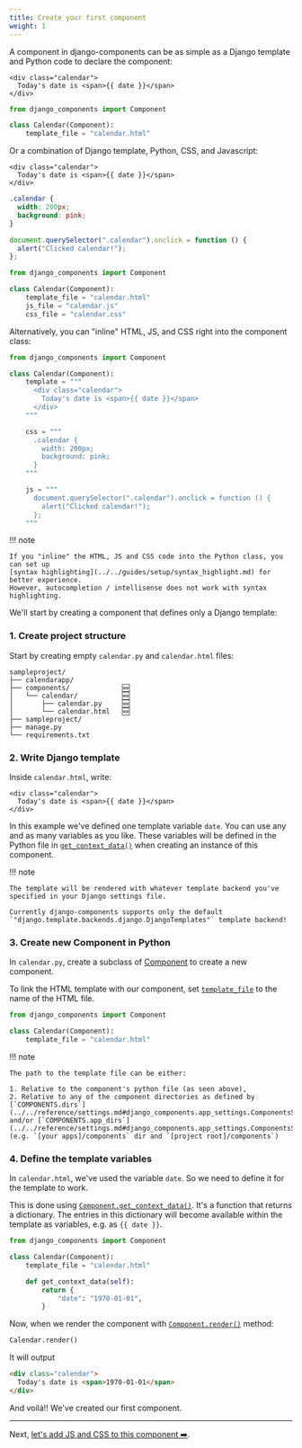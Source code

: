 ```yaml
---
title: Create your first component
weight: 1
---
```


A component in django-components can be as simple as a Django template and Python code to declare the component:

```htmldjango title="calendar.html"
<div class="calendar">
  Today's date is <span>{{ date }}</span>
</div>
```

```py title="calendar.py"
from django_components import Component

class Calendar(Component):
    template_file = "calendar.html"
```

Or a combination of Django template, Python, CSS, and Javascript:

```htmldjango title="calendar.html"
<div class="calendar">
  Today's date is <span>{{ date }}</span>
</div>
```

```css title="calendar.css"
.calendar {
  width: 200px;
  background: pink;
}
```

```js title="calendar.js"
document.querySelector(".calendar").onclick = function () {
  alert("Clicked calendar!");
};
```

```py title="calendar.py"
from django_components import Component

class Calendar(Component):
    template_file = "calendar.html"
    js_file = "calendar.js"
    css_file = "calendar.css"
```

Alternatively, you can "inline" HTML, JS, and CSS right into the component class:

```py
from django_components import Component

class Calendar(Component):
    template = """
      <div class="calendar">
        Today's date is <span>{{ date }}</span>
      </div>
    """

    css = """
      .calendar {
        width: 200px;
        background: pink;
      }
    """

    js = """
      document.querySelector(".calendar").onclick = function () {
        alert("Clicked calendar!");
      };
    """
```

!!! note

    If you "inline" the HTML, JS and CSS code into the Python class, you can set up
    [syntax highlighting](../../guides/setup/syntax_highlight.md) for better experience.
    However, autocompletion / intellisense does not work with syntax highlighting.

We'll start by creating a component that defines only a Django template:

### 1. Create project structure

Start by creating empty `calendar.py` and `calendar.html` files:

```
sampleproject/
├── calendarapp/
├── components/             🆕
│   └── calendar/           🆕
│       ├── calendar.py     🆕
│       └── calendar.html   🆕
├── sampleproject/
├── manage.py
└── requirements.txt
```

### 2. Write Django template

Inside `calendar.html`, write:

```htmldjango title="[project root]/components/calendar/calendar.html"
<div class="calendar">
  Today's date is <span>{{ date }}</span>
</div>
```

In this example we've defined one template variable `date`. You can use any and as many variables as you like. These variables will be
defined in the Python file in [`get_context_data()`](../../../reference/api#django_components.Component.get_context_data)
when creating an instance of this component.

!!! note

    The template will be rendered with whatever template backend you've specified in your Django settings file.

    Currently django-components supports only the default `"django.template.backends.django.DjangoTemplates"` template backend!

### 3. Create new Component in Python

In `calendar.py`, create a subclass of [Component](../../../reference/api#django_components.Component)
to create a new component.

To link the HTML template with our component, set [`template_file`](../../../reference/api#django_components.Component.template_file)
to the name of the HTML file.

```python title="[project root]/components/calendar/calendar.py"
from django_components import Component

class Calendar(Component):
    template_file = "calendar.html"
```

!!! note

    The path to the template file can be either:

    1. Relative to the component's python file (as seen above),
    2. Relative to any of the component directories as defined by
    [`COMPONENTS.dirs`](../../reference/settings.md#django_components.app_settings.ComponentsSettings.dirs)
    and/or [`COMPONENTS.app_dirs`](../../reference/settings.md#django_components.app_settings.ComponentsSettings.app_dirs)
    (e.g. `[your apps]/components` dir and `[project root]/components`)

### 4. Define the template variables

In `calendar.html`, we've used the variable `date`. So we need to define it for the template to work.

This is done using [`Component.get_context_data()`](../../../reference/api#django_components.Component.get_context_data).
It's a function that returns a dictionary. The entries in this dictionary
will become available within the template as variables, e.g. as `{{ date }}`.

```python title="[project root]/components/calendar/calendar.py"
from django_components import Component

class Calendar(Component):
    template_file = "calendar.html"

    def get_context_data(self):
        return {
            "date": "1970-01-01",
        }
```

Now, when we render the component with [`Component.render()`](../../../reference/api#django_components.Component.render)
method:

```py
Calendar.render()
```

It will output

```html
<div class="calendar">
  Today's date is <span>1970-01-01</span>
</div>
```

And voilá!! We've created our first component.

---

Next, [let's add JS and CSS to this component ➡️](./adding_js_and_css.md).
